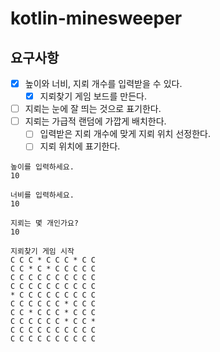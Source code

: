 # kotlin-minesweeper

## 요구사항
- [x] 높이와 너비, 지뢰 개수를 입력받을 수 있다.
  - [x] 지뢰찾기 게임 보드를 만든다.
- [ ] 지뢰는 눈에 잘 띄는 것으로 표기한다.
- [ ] 지뢰는 가급적 랜덤에 가깝게 배치한다.
  - [ ] 입력받은 지뢰 개수에 맞게 지뢰 위치 선정한다.
  - [ ] 지뢰 위치에 표기한다.
```
높이를 입력하세요.
10

너비를 입력하세요.
10

지뢰는 몇 개인가요?
10

지뢰찾기 게임 시작
C C C * C C C * C C
C C * C * C C C C C
C C C C C C C C C C
C C C C C C C C C C
* C C C C C C C C C
C C C C C C * C C C
C C * C C C * C C C
C C C C C C * C C *
C C C C C C C C C C
C C C C C C C C C C
```